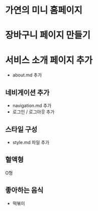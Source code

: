 # 가연의 미니 홈페이지

# 장바구니 페이지 만들기

# 서비스 소개 페이지 추가

- about.md 추가

## 네비게이션 추가

- navigation.md 추가
- 로그인 / 로그아웃 추가

## 스타일 구성

- style.md 파일 추가

## 혈액형

O형

## 좋아하는 음식

- 떡볶이
